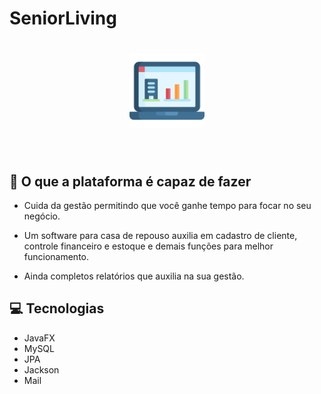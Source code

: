 # SeniorLiving

<h1 align="center">
  <img width="120px" src="logo.svg" alt="logo" >
</h1>
<br>

## :rocket: O que a plataforma é capaz de fazer 

- Cuida da gestão permitindo que você ganhe tempo para focar no seu negócio.

- Um software para casa de repouso auxilia em cadastro de cliente, controle financeiro e estoque e demais funções para melhor funcionamento.

- Ainda completos relatórios que auxilia na sua  gestão. 

## :computer: Tecnologias
- JavaFX
- MySQL
- JPA
- Jackson
- Mail
